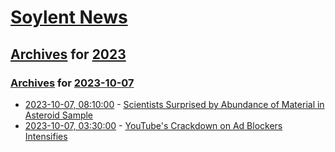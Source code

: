 # [Soylent News](../../../README.md)

## [Archives](../../index.md) for [2023](../index.md)

### [Archives](../../index.md) for [2023-10-07](index.md)

* [2023-10-07, 08:10:00](https://soylentnews.org/article.pl?sid=23/10/06/114223&from=rss) - [Scientists Surprised by Abundance of Material in Asteroid Sample](https://soylentnews.org/article.pl?sid=23/10/06/114223&from=rss)
* [2023-10-07, 03:30:00](https://soylentnews.org/article.pl?sid=23/10/06/1041218&from=rss) - [YouTube's Crackdown on Ad Blockers Intensifies](https://soylentnews.org/article.pl?sid=23/10/06/1041218&from=rss)
